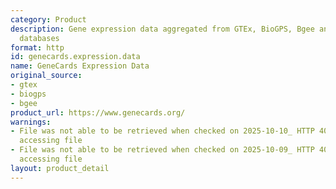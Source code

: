 ```yaml
---
category: Product
description: Gene expression data aggregated from GTEx, BioGPS, Bgee and other expression
  databases
format: http
id: genecards.expression.data
name: GeneCards Expression Data
original_source:
- gtex
- biogps
- bgee
product_url: https://www.genecards.org/
warnings:
- File was not able to be retrieved when checked on 2025-10-10_ HTTP 403 error when
  accessing file
- File was not able to be retrieved when checked on 2025-10-09_ HTTP 403 error when
  accessing file
layout: product_detail
---
```

